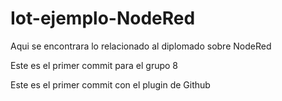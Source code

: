 # Iot-ejemplo-NodeRed
Aqui se encontrara lo relacionado al diplomado sobre NodeRed


Este es el primer commit para el grupo 8

Este es el primer commit con el plugin de Github

